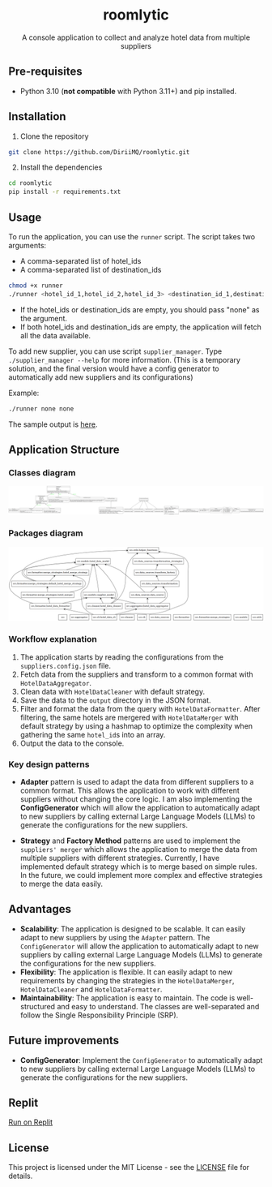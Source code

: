 <div align="center">

# roomlytic

A console application to collect and analyze hotel data from multiple suppliers

</div>

## Pre-requisites
- Python 3.10 (**not compatible** with Python 3.11+) and pip installed.

## Installation

1. Clone the repository
```bash
git clone https://github.com/DiriiMQ/roomlytic.git
```

2. Install the dependencies
```bash
cd roomlytic
pip install -r requirements.txt
```

## Usage

To run the application, you can use the `runner` script. The script takes two arguments:
  - A comma-separated list of hotel_ids
  - A comma-separated list of destination_ids

```bash
chmod +x runner
./runner <hotel_id_1,hotel_id_2,hotel_id_3> <destination_id_1,destination_id_2>
```

- If the hotel_ids or destination_ids are empty, you should pass "none" as the argument.
- If both hotel_ids and destination_ids are empty, the application will fetch all the data available.

To add new supplier, you can use script `supplier_manager`. Type `./supplier_manager --help` for more information. (This is a temporary solution, and the final version would have a config generator to automatically add new suppliers and its configurations)

Example:
```bash
./runner none none
```

The sample output is [here](sample/output.json).

## Application Structure

### Classes diagram

![Classes diagram](diagrams/classes_roomlytic_final.png)

### Packages diagram

![Packages diagram](diagrams/packages_roomlytic_final.png)

### Workflow explanation

1. The application starts by reading the configurations from the `suppliers.config.json` file. 
2. Fetch data from the suppliers and transform to a common format with `HotelDataAggregator`. 
3. Clean data with `HotelDataCleaner` with default strategy.
4. Save the data to the `output` directory in the JSON format.
5. Filter and format the data from the query with `HotelDataFormatter`. After filtering, the same hotels are mergered with `HotelDataMerger` with default strategy by using a hashmap to optimize the complexity when gathering the same `hotel_id`s into an array.
6. Output the data to the console.

### Key design patterns

- **Adapter** pattern is used to adapt the data from different suppliers to a common format. This allows the application to work with different suppliers without changing the core logic. I am also implementing the **ConfigGenerator** which will allow the application to automatically adapt to new suppliers by calling external Large Language Models (LLMs) to generate the configurations for the new suppliers.

- **Strategy** and **Factory Method** patterns are used to implement the `suppliers' merger` which allows the application to merge the data from multiple suppliers with different strategies. Currently, I have implemented default strategy which is to merge based on simple rules. In the future, we could implement more complex and effective strategies to merge the data easily. 

## Advantages

- **Scalability**: The application is designed to be scalable. It can easily adapt to new suppliers by using the `Adapter` pattern. The `ConfigGenerator` will allow the application to automatically adapt to new suppliers by calling external Large Language Models (LLMs) to generate the configurations for the new suppliers.
- **Flexibility**: The application is flexible. It can easily adapt to new requirements by changing the strategies in the `HotelDataMerger`, `HotelDataCleaner` and `HotelDataFormatter`.
- **Maintainability**: The application is easy to maintain. The code is well-structured and easy to understand. The classes are well-separated and follow the Single Responsibility Principle (SRP).

## Future improvements

- **ConfigGenerator**: Implement the `ConfigGenerator` to automatically adapt to new suppliers by calling external Large Language Models (LLMs) to generate the configurations for the new suppliers.

## Replit

[Run on Replit](https://replit.com/@pmquang22/roomlytic)

## License

This project is licensed under the MIT License - see the [LICENSE](LICENSE) file for details.
